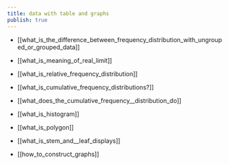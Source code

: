 ```yaml
---
title: data with table and graphs
publish: true
---
```

- [[what_is_the_difference_between_frequency_distribution_with_ungrouped_or_grouped_data]]
- [[what_is_meaning_of_real_limit]]
- [[what_is_relative_frequency_distribution]]
	
	  
- [[what_is_cumulative_frequency_distributions?]]

- [[what_does_the_cumulative_frequency__distribution_do]]
- [[what_is_histogram]]
- [[what_is_polygon]]
- [[what_is_stem_and__leaf_displays]]
- [[how_to_construct_graphs]]




